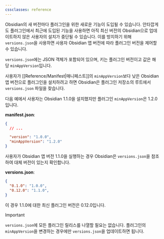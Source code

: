 ```yaml
---
cssclasses: reference
---
```


Obsidian의 새 버전마다 플러그인을 위한 새로운 기능이 도입될 수 있습니다. 안타깝게도 플러그인에서 최근에 도입된 기능을 사용하면 아직 최신 버전의 Obsidian으로 업데이트하지 않은 사용자의 설치가 중단될 수 있습니다. 이를 방지하기 위해 `versions.json`을 사용하면 사용자 Obsidian 앱 버전에 따라 플러그인 버전을 제어할 수 있습니다.

`versions.json`에는 JSON 객체가 포함되어 있으며, 키는 플러그인 버전이고 값은 해당 `minAppVersion`입니다.

사용자가 [[Reference/Manifest|매니페스트]]의 `minAppVersion`보다 낮은 Obsidian 앱 버전으로 플러그인을 설치하려고 하면 Obsidian은 플러그인 저장소의 루트에서 `versions.json` 파일을 찾습니다.

다음 예에서 사용자는 Obsidian 1.1.0을 설치했지만 플러그인 `minAppVersion`은 1.2.0입니다.

**manifest.json**:

```json
{
  // ...

  "version": "1.0.0",
  "minAppVersion": "1.2.0"
}
```

사용자가 Obsidian 앱 버전 1.1.0을 실행하는 경우 Obsidian은 `versions.json`을 참조하여 대체 버전이 있는지 확인합니다.

**versions.json**:

```json
{
  "0.1.0": "1.0.0",
  "0.12.0": "1.1.0",
}
```

이 경우 1.1.0에 대한 최신 플러그인 버전은 0.12.0입니다.

> [!important]
> `versions.json`에 모든 플러그인 릴리스를 나열할 필요는 없습니다. 플러그인의 `minAppVersion`을 변경하는 경우에만 `versions.json`을 업데이트하면 됩니다.
